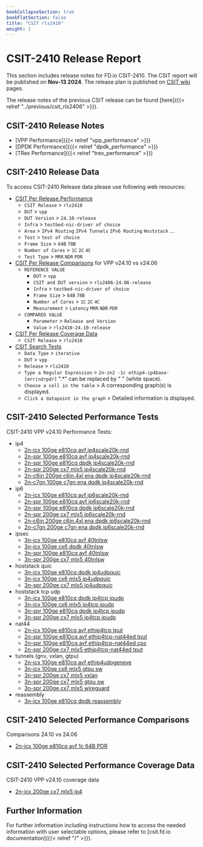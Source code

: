 ```yaml
---
bookCollapseSection: true
bookFlatSection: false
title: "CSIT rls2410"
weight: 1
---
```


# CSIT-2410 Release Report

This section includes release notes for FD.io CSIT-2410. The CSIT report
will be published on **Nov-13 2024**. The release plan is published on
[CSIT wiki](https://wiki.fd.io/view/CSIT/csit2410_plan) pages.

The release notes of the previous CSIT release can be found
[here]({{< relref "../previous/csit_rls2406" >}}).

## CSIT-2410 Release Notes

- [VPP Performance]({{< relref "vpp_performance" >}})
- [DPDK Performance]({{< relref "dpdk_performance" >}})
- [TRex Performance]({{< relref "trex_performance" >}})

## CSIT-2410 Release Data

To access CSIT-2410 Release data please use following web resources:

- [CSIT Per Release Performance](https://csit.fd.io/report/)
  - `CSIT Release` > `rls2410`
  - `DUT` > `vpp`
  - `DUT Version` > `24.10-release`
  - `Infra` > `testbed-nic-driver of choice`
  - `Area` > `IPv4 Routing` `IPv4 Tunnels` `IPv6 Routing` `Hoststack` ...
  - `Test` > `test of choice`
  - `Frame Size` > `64B` `78B`
  - `Number of Cores` > `1C` `2C` `4C`
  - `Test Type` > `MRR` `NDR` `PDR`
- [CSIT Per Release Comparisons](https://csit.fd.io/comparisons/) for VPP
  v24.10 vs v24.06
  - `REFERENCE VALUE`
    - `DUT` > `vpp`
    - `CSIT and DUT version` > `rls2406-24.06-release`
    - `Infra` > `testbed-nic-driver of choice`
    - `Frame Size` > `64B` `78B`
    - `Number of Cores` > `1C` `2C` `4C`
    - `Measurement` > `Latency` `MRR` `NDR` `PDR`
  - `COMPARED VALUE`
    - `Parameter` > `Release and Version`
    - `Value` > `rls2410-24.10-release`
- [CSIT Per Release Coverage Data](https://csit.fd.io/coverage/)
  - `CSIT Release` > `rls2410`
- [CSIT Search Tests](https://csit.fd.io/search/)
  - `Data Type` > `iterative`
  - `DUT` > `vpp`
  - `Release` > `rls2410`
  - `Type a Regular Expression` > `2n-zn2 -1c ethip4-ip4base-[mrr|ndrpdr]`
    ".*" can be replaced by " " (white space).
  - `Choose a cell in the table` > A corresponding graph(s) is displayed.
  - `Click a datapoint in the graph` > Detailed information is displayed.

## CSIT-2410 Selected Performance Tests

CSIT-2410 VPP v24.10 Performance Tests:

- ip4
  - [2n-icx 100ge e810cq avf ip4scale20k-rnd](https://csit.fd.io/report/#eNrtVstOwzAQ_JpwQYvsrUO4cGjJfyDjbGlEmpq1G1G-HreqtIkAqUgtvfjgl2asHe9oJIe4YXoO1D0W5aKoFgVWbZOmYja_TQt3AY1WMHgPaO7SjqkjGwiwh9Z9gFbqldBretDKvYMdltB6A_fmBbQDiqv9KY3gbEeo3oD7BvqG9yXw6VjiWz1Bm20UNKmYIAOxgBN5QvOr3Yjzm2jhWyYrF5JygSKFkZif3ybsJds1hfaT5ErqiuAuNV4g7aZ14s6P0GPDqvrA-CeXfHbpby75y7mEOUunu4TXyhLmLJ3LpQtmyeQsne6SuVaWTM7SuVySLJX1Tb_h9eGvV9ZfVxOuLg)
  - [2n-spr 100ge e810cq avf ip4scale20k-rnd](https://csit.fd.io/report/#eNrtVstqwzAQ_BrnUrZIWznupYem_o-iypvG1HHUlWpIv75KCKxNUkghaS466MWM2NEOAwpxw_QaqHsqykVRLQqs2iZNxcPzXVq4C2i0gsF7QHOfdkwd2UCAPQTPoJV6J_SaHrVyn2CHJbTewNy8gXZAcbU7pRGc7QjVB3DfQN_wrgS-HEoc1RO0-YqCJhUTZCAWcCJPaH61HXF-Ey18y2TlQlIuUKQwEnP6bcJesl1TaL9JrqSuCO5S4wXSblonbv0IPTSsqveMf3LJZ5f-5pK_nkuYs3S-S3irLGHO0qVcumKWTM7S-S6ZW2XJ5CxdyiXJUlnP-g2v93-9sv4Bi3Gu-g)
  - [2n-spr 100ge e810cq dpdk ip4scale20k-rnd](https://csit.fd.io/report/#eNrtVkFOwzAQfE24oEW2cQgXDi35BzL2QqOm6bI2lcrrcatKmwg4RGrpxYc4tmZXM97RSI5py_gSsX-q6mXVLCvTdCEv1f3iNv-4j8ZqBTsiMPYu7xh7dBHBDBCJQSv1joY0PmrlPyBQWENHFh7sK2gPmFaHU_6idz0atQYeAgyBDxzm-cTxg1DQ8JkEzTImyA5ZwIk-KaPVflTzp2ppcIxOOrJ0gRLGkZrfLyfVb-w2GLsvlJY8FsF9Hr1A2k950p5G6GliTXus-C-fqPg00ye6oE-m5GmGT-ZqeTIlT2fz6ZJ5siVPM3yyV8uTLXk6m0-Sp7q9Gba8Ob776vYbCISzwg)
  - [2n-spr 200ge cx7 mlx5 ip4scale20k-rnd](https://csit.fd.io/report/#eNrtVstqwzAQ_Br3UjbYG7k-9dDU_xEUeZuYyo5YqSbp11cJgbVpezDkcdHBssTsMqMdBuTDnmntyb5m5SqrVhlWbROXbPn2HH9sPaoih8E5QLWIOyZL2hNgD94xYJ5vCV1hDtVAOkBnDyW0TsGL2kBhgMLudIqfN9oS5p_AfQN9wycSfL-Q_GIUtPkKgkYdE2QgFnAiUMrc7jiq-V-2dGgmLS1Ru0CB_EjO37eT6g_WHfn2m6QlzkVwE4cvUGGmPOHoRuhlZFV9rribUy45Ndcpd0unMGVqjlP4uExhytT1nLppplTK1Byn1OMypVKmrueUZKqsn_o9d-c3YFn_AP69vbI)
  - [2n-c6in 200ge c6in.4xl ena dpdk ip4scale20k-rnd](https://csit.fd.io/report/#eNrtl91qwzAMhZ8muxkasZo0u9nFurzH8GxtDU1dYaeF7unnhIISuo0V2rUXvsgf5wQp-jiIhG7j6TVQ-5SVi6xaZFg1Np6y2fN9vPg2YKFy2DEDFg_xzlNLOhCgAzNvHGCef5BiRU6DZbuChgtQpXp8A2WAumX_HI9gdEuYr8A7C876vga-HGocFRTVbjtRYxsTZUdexEl_YuPlfuT5oWuxa09a_LFxkToKo16-_zRxv3u9ptB8krwyjEUcJo5-JJpppW7PI_UwsaoeHP_FiROnEznxBTlhytMJnPBqecKUp7Nxukye5kXaTkeU4lBuaTf9zogToxvYSz2jtJX-zgivlKO0kc7FSHJU1ndu49fDf1NZfwEQ_pKp)
  - [2n-c7gn 100ge c7gn ena dpdk ip4scale20k-rnd](https://csit.fd.io/report/#eNrtl91qwzAMhZ8muxkasZosu9nFurzH8GytDU1dYaeF7unnhIISuo0V2rUXvsgf5wQp-jiIhG7j6S1Q-5yV86yaZ1g1Np6y2ct9vPg2YKFy2DEDFg_xzlNLOhCgA1MtHKg8X5BiRU6DZbuChgtQpXp6B2WAumX_HI9gdEuYr8A7C876vga-HmocFRTVbjtRYxsTZUdexEl_YuPlfuT5oWuxa09a_LFxkToKo16-_zRxf3i9ptB8krwyjEUcJo5-JJpppW7PI_UwsaoeHP_FiROnEznxBTlhytMJnPBqecKUp7NxukyeHou0nY4oxaHc0m76nREnRjewl3pGaSv9nRFeKUdpI52LkeSorO_cxq-H_6ay_gI0X5KJ)
- ip6
  - [2n-icx 100ge e810cq avf ip6scale20k-rnd](https://csit.fd.io/report/#eNrtVstOwzAQ_JpwQYvsrUN64UCb_0DG2dKINDVrE1G-HreqtIkAqUgtvfjgl2asHe9oJIe4ZXoK1D0U5aKoFgVWbZOmYvZ4mxbuAhqtYPAe0NylHVNHNhBgD637AK3UC6HXNNfKvYEdVtD6e6jmz6AdUFzvT2kEZztC9QrcN9A3vC-By2OJb_UEbd6joEnFBBmIBZzIE5pf70ac30QL3zJZuZCUCxQpjMT8_DZhr9huKLSfJFdSVwR3qfECaTetE3d-hB4bVtUHxj-55LNLf3PJX84lzFk63SW8VpYwZ-lcLl0wSyZn6XSXzLWyZHKWzuWSZKmsb_otbw5_vbL-Au7lrrI)
  - [2n-spr 100ge e810cq avf ip6scale20k-rnd](https://csit.fd.io/report/#eNrtVstqwzAQ_Br3UrZIG7nOpYek_o-iypvG1HHUlWJIv75KCKxNW0ghaS466MWM2NEOAwpxy_QSqHsqymVRLQus2iZNxWxxnxbuAhqtYPAe0DykHVNHNhBgD8EzaKXeCL2muVbuA-ywgtY_QjV_Be2A4vpwSiM42xGqd-C-gb7hQwl8PpX4Vk_QZhcFTSomyEAs4ESe0Px6P-L8Jlr4lsnKhaRcoEhhJObntwl7xXZDof0kuZK6IrhLjRdIu2mduPcj9NSwqj4y_skln136m0v-ei5hztL5LuGtsoQ5S5dy6YpZMjlL57tkbpUlk7N0KZckS2V91295c_zrlfUXI1Kvfg)
  - [2n-spr 100ge e810cq dpdk ip6scale20k-rnd](https://csit.fd.io/report/#eNrtVkFOwzAQfE24oEW2cUgvHCj5BzL2QqOm6bI2lcrrcatKmwg4RGrpxYc4tmZXM97RSI5py_gSsX-s6mXVLCvTdCEv1f3Tbf5xH43VCnZEYOxd3jH26CKCGSASg1bqHQ1pXGjlPyBQWENHD9AsXkF7wLQ6nPIXvevRqDXwEGAIfOAwzyeOH4SChs8kaJYxQXbIAk70SRmt9qOaP1VLg2N00pGlC5QwjtT8fjmpfmO3wdh9obTksQju8-gF0n7Kk_Y0Qk8Ta9pjxX_5RMWnmT7RBX0yJU8zfDJXy5MpeTqbT5fMky15muGTvVqebMnT2XySPNXtzbDlzfHdV7ffoyy0Rg)
  - [2n-spr 200ge cx7 mlx5 ip6scale20k-rnd](https://csit.fd.io/report/#eNrtVkFOwzAQfE24oEXJ4mAuHFryD2SchUY4qbU2UcvrcatKmwg4RGrpxYc4tmZXM97RSA5xy_QSyD0V9brQ6wJ116aluF_dph-7gKoqYfQeUN2lHZMjEwhwgOAZsCzfCX1ld3okE6F3uxo6_wD68RUqCxQ3h1P6gjWOsPwAHloYWj6Q4POJ5AejoO1nFDTpmCEjsYAzgVLmN_tJzd-ypcMwGWlJ2gWKFCZyfr-dVL-x6Sl0XyQtaS6C2zR8gSo754l7P0FPI9PNseLfnPLZqaVO-Us6hTlTS5zC62UKc6bO59RFM6VyppY4pa6XKZUzdT6nJFN1czNsuT--AevmG5xKvjY)
  - [2n-c6in 200ge c6in.4xl ena dpdk ip6scale20k-rnd](https://csit.fd.io/report/#eNrtV8tqwzAQ_Br3UrZY2zjqpYem_o-iSNvGxFGEpAbSr49iAmuTBBqwmx508IsZs-MdhsEhbj19BGpfi2pRyEWBsjHpVDy_PaaLbwPORAk75wBnT-nOU0sqEKAFPW8sYFl-kXCCrALjzBoaNwdRiZclCA0UV8fndAStWsJyDd4asMYfZ-D7acbZQEbNd2Q0yRggO_IMDvQxza32Pc4V1UxXnhTzk3CGIoWelsufxuxPrzYUmh_iV7q1MEOn1fdAPZwU966HnjYm647xVz657NONPrkJfcKcpxt8wrvlCXOeRvNpmjzJ3E7nLsn_1U0yN9OIHk2Xo9xKv_cI75Sj3EhjecQ5quoHu_Wb7r-pqg8Zh5Mx)
  - [2n-c7gn 200ge c7gn ena dpdk ip6scale20k-rnd](https://csit.fd.io/report/#eNrtV8tqwzAQ_BrnUjZY27jqpYem_o-gStvExFGEpAaSr69iAmuTFhqwmx508IsZs-MdhsEh7j2tArUvRbUs5LJA2Zh0Kh5fH9LFtwEXooSDc4CLebrz1JIKBGhBy7UFUZZrEk6QVWCc2ULjnkBU4vkdhAaKm_NzOoJWLWG5BW8NWOPPM_DtMuNqIKPmMzKaZAyQA3kGB_qY5jbHHucH1UxXnhTzk3CGIoWelu8_jdkfXu0oNCfiV7q1MEOn1fdAPZwUj66HXjYm647xVz657NONPrkJfcKcpxt8wrvlCXOeRvNpmjzJ3E7XLsn_1U0yN9OIHk2Xo9xKv_cI75Sj3EhjecQ5quqZ3ftd999U1V886JMR)
- ipsec
  - [3n-icx 100ge e810cq avf 40tnlsw](https://csit.fd.io/report/#eNrtmM1OxCAQgJ-mXsyYwlK7Fw-ufQ_D0tldkv4gYN369NK6CW2MiZql9cClP5kBBr58yQRjW43PBquHJNsl-S6huSzdI9k83rqXrgxlJIVOKaDszn1prJAbhE0DUpyBpOkRqSK4Jal4Ad4dQOhe2RZIRrZ7IALQnqRiUhkULLVNZd7A_e-HSWRjgaOh2f1R1NCUeliZPl1W_lKGj5av1kddcbNIh9oHZ1X7NHXqfc63e_H5XCP3Az636KMWzaSen27Yjz9oXqOR7-gnGY_PZwiHaRIU87VtrybRyznmxZixLlMVmV6FqQrMlEZPAzClq3pKo6eLMw3tKYueBmDKVvWURU8XZxrOU1nLc2x7_4p0OL3_1vX-mmiU9CpEAzsaW94AROmajsaGd3GigR2N7W4AomxNR2OzuzhR72hW3DStrse73qz4AI6LK34)
  - [3n-icx 100ge cx6 dpdk 40tnlsw](https://csit.fd.io/report/#eNrtmEtOwzAQQE8TNmhQ7DqkGxaU3AOlztBa5GNsUxpOjxMqTSqEBKhOWHiTj2Zsj_30pJGt6ww-WqzvkmyT5JuE56ryj2R1f-1fprZcsBQOWgMXN_7LYI2lRVi1oOQRWJrukGuGa5bKF6h09QzS9Np1wDK23gKTgG6vtFDaohSpa2v7Bv5_O8yiWgclWp7d7mQDbWWGpfnDaekvdVC0enUU9dWdRQ5oKHhWNqXpfU8532-GBpQGSxrxuUeKOrSTgn66Yxr_ZMoGrXpHmmQ8P8qQHtQkKM_Xdr2eRE8HmRdjxsJUdaR6Gao6NFUeXQ1BlS_rKo-uzk81uKsiuhqCqljWVRFdnZ9qQFdVo46xBf4z1OH4_l0H_GumUdTLMA3taWx_QzDli3oam9_5mYb2NLa-IZiKRT2Nje_8TMnTrLhqO9OMd8BZ8QG4PzUO)
  - [3n-spr 100ge e810cq avf 40tnlsw](https://csit.fd.io/report/#eNrtmM1OxCAQgJ-mXsyYwlK7Fw-79j0MpbO7JP1BwGp9emndhG2MiZql9cClP5kBBr58yQRjO41PBuuHJNsn-T6huazcI9nsbt1L14YykkKvFFB257401sgNwqYtwSgNJE2PSBXBLUnFM_D-AEIPynZAMrItgQhAe5KKSWVQsNS2tXkF91-Os8jWAkdDs_ujaKCt9Lg0fTwv_aUOH61erI-66maRHrUPzsr2aeo0-JzvN-MHcI3cj_jco49aNBcF_XTHfvxB8waNfEc_yXR-PkM4UBdBMV_bDuoiej7IvJgyVqaqItXrUFWhqdLoagiqdF1XaXR1earBXWXR1RBU2bqusujq8lQDuiob-RZb4D9DHY_v33XAv2YaRb0O09CexvY3BFO6qqex-V2eaWhPY-sbgilb1dPY-C7P1HuaFTdtp5vpDjgrPgDBrzZG)
  - [3n-spr 200ge cx7 mlx5 40tnlsw](https://csit.fd.io/report/#eNrtmM1OxCAQgJ-mXsyYlgXrxYNr38OwdNwl6Q8BrK1PL62b0MbEaFzEA5f-ZAYY-PIlE4ztNT4ZbO4zts_KfUZKWbtHtnu4di_dGEKLHAalgNAb96WxQW4Qdh0HozSQPD8iUYUYywG5hbYZGQg9KdtDwYq7AxQC0J6kolIZFDS3XWNewf0f5nlkZ4GjIez2KFroaj0vTh7Pi3-qxEfrF-ujrr5NZEDtg5vCfZo6TT7nq-34IVwj92M-dumjFs2qpO_u2Y9_1rxFI9_QT7KcoM8QDtYqKLZr20mtouejLKslIzpZlcheiqwKT5YkZ8OQJbGdJcnZGGT_wFmanA1DlsZ2liZnY5AN6qxs5Zha41-AnQ_wH3bGP-aahL0U1_C-prY4DFcS2dfUFMfgGt7X1BKH4Uoj-5oa4hhcva-suup63S53xqx6B3wFU54)
- hoststack quic
  - [3n-icx 100ge e810cq dpdk ip4udpquic](https://csit.fd.io/report/#eNrlVctuwyAQ_Br3Um0FxJZz6aGJ_6PCsK1RSExYHDX9-hIr6tpqc80hvgDSzOxrtIJSH_Gd0L8W1aaoN4Wqnc1HsXp7zlf0pEop4BQCqPIlvyJ61ISwOoAzXyCF-EQVJK6lMEewwe6g6ylR0mYHUq1FC9IApg5cKAcbjoMz7SVADomm66ENdMmnttd8f5IzaofEaNbPkBNGBme1Mi10Z-bc7oAFOqJmxW9jTEhIk5put8mKj6j3SO4bWTaOiRkmWzIBzTxbOocJep1e3YyMO_lHRnvMfC8FLcDH_9p9UD-XZecju7ms5bzzblbN06GP-_HPrJofsq8JmA)
  - [3n-icx 100ge cx6 mlx5 ip4udpquic](https://csit.fd.io/report/#eNrlVUFuwyAQfI17qbYCYte99NDU_6gw3taoOKYsjpy8PsSKurbaXHNwLoA0M8zujhAU-4AfhO41K7ZZuc1UaZu0ZJu3x7QFRyqXAvbeg8qf0imgQ00Imx1YM4IU4guVl2Z8bkbo3FhA21OkqM03SPUiapAGMLZgfT40_mewpj7r041o2h5qT2c79X6x--PNaDNERpN-gewxMLgolWm-PTDnagPM1wE1C377YkJEmpV0vUtWfAbdIdkjsmyaEjNMCmQGmqVbPPgZehleWU2M26RHRjuUwjgpaP0p_tftOtO8qzBXnOVdPcwbv8uietj1oZv-yqI6AfRwCYg)
  - [3n-spr 200ge cx7 mlx5 ip4udpquic](https://csit.fd.io/report/#eNrlVctugzAQ_Bp6qbayHRC99NCE_4iM2RRUExyvQUm-Pg6KsqA-jjmEi21pZvY1WplC53FLaD-SbJ3k60TlTRWPZPX5Gi9vSaVSwOAcqPQtvjxa1ISw2msg50EJ8YXKSXPMB9QBWnvMoO4oUNDmG6R6FyVIAxhqaFzaV-7QN6a8hohB0dQdlI6uGdXmlvFHekarPjAa9TNkQM_grFqmufrEnP96YIn2qFlzb40JAWlS1d-NsmLndYvUnJFl46CYYaItE9DMs4WTm6C3-eXFyHiYh2S0RSmMlYIW4eVvDT-tp0uz9LkdXdqSPnhHs-Jl3_l2_EOz4gIXGRPI)
- hoststack tcp udp
  - [3n-icx 100ge e810cq dpdk ip4tcp ipudp](https://csit.fd.io/report/#eNrlVUFuwyAQfI17qbYCbNe99JDU_4gwbGorJKYsiZK-vsSKuraqNKf2EF8AMTPsDiMExT7gitC9ZuUyq5aZqjqbhixfPKYpOFKFFHDwHlTxlFYBHWpCyHfQmSNIId5ReYkvUpgPsN5uoO0pUtRmA7J4Fg1IAxhb6HwRjW_OYmd9OqfXNm1iWOfQeDoXVW-Xoj86YNTuI6OprwlywMDgpGGm-fbEnOs2WKADalZ8u2NCRBr1dMMry9ZBb5G6T2TtcGHMMCmcEWimJePJj9DLFVb1wPiHJMloh9I4KWgugf5m-T5y3dv5vNBrXu8mybm90BuW_z7Xsn7Y9WE7_KVl_QXVthDe)
  - [3n-icx 100ge cx6 mlx5 ip4tcp ipudp](https://csit.fd.io/report/#eNrlVcFuwyAM_ZrsMnkCkjSnHdblPyYC7hKNNAjTKt3Xj0bVnGjqeuqluQDiPWM_P1lQHAJ-ELrXrNxm1TZTVWfTkuVvz2kLjlQhBRy9B1W8pFNAh5oQ8j10ZgQpxCcqL824sSP0biyhHShS1OYLZLERDUgDGFvofBGNb86xzvr0zKBtusSwy6HxdM6p3i85_xTAqD1ERlNZC-SIgcFFvUzz7Yk5V1UwXwfUHPArjgkRaVbSDakctgu6R-q-kWOnfjHDJGtmoFmmjCc_Qy8drOqJcX8fyWiH0jgpaCV2_qf4IVw92NVM5zWpj-LjyqbzhuL7u1rWT_sh9NMfWtY_-TAQzg)
  - [3n-spr 100ge e810cq dpdk ip4tcp ipudp](https://csit.fd.io/report/#eNrlVctOwzAQ_JpwQYvsPAgXDpT8B3LsLYnqNovXrVS-Hjeq2ESI9gSH5mJbnhnvjkeWOQ4B3xj9c1atsnqV5XXv0pAVL_dpCp7zUis4EEFePqRVQI-GEYpdC0wBtFLvmJPGJ63sBzhyG-gGjhyN3YAuH1UL2gLGDnoqo6X2pPaO0kGDcWkTw7qAlvhUNX89V_3RgqBuHwVNjc2QAwYBZx0LjbqjcC74EIUJaETybU8IEXnS1BWzIlsHs0XuP1G0440Jw6Z4JqCdl4xHmqDnO6ybkfEfWbI1HrX1WvFiIr3k-UaS3bsFvdLfzN5Olot7pVc8_32yVXO3G8J2_FOr5gvbwBR2)
  - [3n-spr 200ge cx7 mlx5 ip4tcp ipudp](https://csit.fd.io/report/#eNrlVUFuwyAQfI17qbYCbNenHpr4HxWGTW0Vx4glVtLXl1hR11bV5NQe4gsgZobdYYSgOAR8I3QvWbnJqk2mqs6mIctfH9MUHKlCChi9B1U8pVVAh5oQ8r0G8gGUEO-ovDTHakQdoXfHEtqBIkVtPkAWz6IBaQBjC50vovHNWe6sTycN2qZNDLscGk_nsmp7KfujB0btITKaOlsgIwYGFy0zzbcn5lwzwhIdULPm2x8TItKsqxtuWbYLukfqPpG105Uxw6SAZqBZlownP0Mvl1jVE-Nf0iSjHUrjpKD1hHrN9L1ke7Breqm_ub2jNNf3Um-Y_vtsy_phP4R--lvL-gvvbhsO)
- nat44
  - [2n-icx 100ge e810cq avf ethip4tcp tput](https://csit.fd.io/report/#eNrtVctqwzAQ_Br3UrZIsiT70kNS_0dQ5E1tcJytpJikX185DcimGAotLYRc9JpZ7Y6GRT4cHG48ds-ZWmfFOhNFW8chy1ePcXKdF5IzGIhAyKe4ctih8Qiih9aegDP2ioI4lpzZNzDDDlqS4_EWuAUMTdwGS-PpdoxrOBMSSOfgtVRcQKBjgL52Y1Lxck36pYKE1seQ0FjXDBnQJXBWcKJRc55wlmQkvnFoUkDUkaCAflLMN8Wm8J0ze_TtO6Y7xodLBBvNmWB2njmcaYJen7CoLox_c5LuTv7USfpzJ7VSuf5UJ7koC13edlsu6L2Zzlzyk-5-_mp_quqhP7j95e9U1Qdh8vTb)
  - [2n-spr 100ge e810cq avf ethip4tcp-nat44ed tput](https://csit.fd.io/report/#eNrtVctqwzAQ_Br3UrZYsiT70kNS_0dR5U1tcJytpBjSr6-cBtamGAotLYRc9JqRdmeHRSEePD4H7B8zvc3KbSbLrklDVmzu0-T7IJXIYSQCqR7SymOPNiDIAQJ5EHn-ipIEViJ3b2DHHXSkpuMXEA4wtmkbHcFgo1LYQCtyqYBMAcEoLSREOkYYGj8FlU-XoF8yYLQ5RkZTXgtkRM_gImGmUXuacdZkMN96tHwhyWEoYpgl802xfH3n7R5D9478xlQ4Jrhkzgxzy8jxRDP0UsKyPjP-zUm6OflTJ-nPnTRaF-ZTnRKyKk113W25ovdqOnPNT7r5-av9qeu74eD3579T1x93qPPD)
  - [2n-spr 100ge e810cq avf ethip4tcp-nat44ed cps](https://csit.fd.io/report/#eNrtVdtqwzAM_ZrsZWjYju3kZQ_r8h_Fc9QlkKaa7QXar5_XFZSwFQYbG5S--MKRfHR0EI5pF3AdcbgvzKqoVoWq-jYvRflwm7cwRKWlgIkIlL7Lp4ADuoigRogUQArxjIok1lL4F3DTBnrSYPUTSA-YunxLnmB0SWtsoZNCaSBbQrTaSAWeIoxteKdUjyfKT_yMtq-J0VzVApkwMLgol8Oo289izongeBfQcUJWw1DCOCvme1o5exPcFmN_QH4id41xn41hSPolb9rTDD01sGqOEf_kIl1d_JmL9NcuWmNK-yFNS1VXtr7ocfxa7oVM5Bkv6erlL86laW7GXdge_0rTvAEWLe5T)
  - [2n-spr 200ge cx7 mlx5 ethip4tcp-nat44ed tput](https://csit.fd.io/report/#eNrtVctqwzAQ_Br3UrZIsh659JDU_1FUeVsbbGeRFJPk66OkAdkUQ6GFQMhFD2ZXO7PDohC3Ht8Ddq-F2hRmUwjT1mkpyvVz2nwXhOQMRiIQ8iWdPHZoA4IYIJAHwdgXCuJub0a0Efpur6AlCZyxD-AOMDbpGh3BYKOUWEPDmZBAuoSgpeICIu0iDLU_lxVv17I_OGS03sWMJmYzZESfwRnlHEbNYRKzLCRnWI82pyRBGYoYJnR-KTenf3rbY2iPmN84ty4HuGTQBHPzyvFAE_TaRFNdIm7oJj3c_LubdAM3tVKl_tYnuVgZvbr38VxQfEcTuuQpPTz95zlV1dOw9f3lL1XVCd5X_ZM)
- tunnels (gnv, vxlan, gtpu)
  - [2n-icx 100ge e810cq avf ethip4udpgeneve](https://csit.fd.io/report/#eNrtVsGKwjAQ_ZruZZmlia3dyx7U_ofEdNRCjWOSFvXrN5XCtCvCHgSh9ZKEvDeZmTweifNHi2uH1U-ULqNsGcmsLMIQzRafYbKVk4mIoSECmXyFlcUKlUOQBkp9BhHHO5Qk8FvE-gSq2UJJydrXxmDlYJ5sQGhAvw-70M11QTs02CCIeSC2AZv2SFPYNrNcdZnvymC0qD2jobgB0qBlcFA102h_6XEe9cJ8ZVFxQK9Fpnh0vaL-1TIHb606oCuvyCeEu2NcB5kYEnqY1l-oh3b3mOU3xms1pbemT9GUXqvp9Gw6dpdOz6Qj96hMp_eYDnseo0__qEpvVZ_t1TT_MEd7uP1_0_wXSh8bEQ)
  - [3n-icx 100ge cx6 mlx5 gtpu sw](https://csit.fd.io/report/#eNrtlkFuwyAQRU_jbqqpDMHxqosmvkfk4GliCZMR4NTp6YujSGOr7SJVmmzYGIv_YQaevoQPB4cbj-Y1K1ZZucpk2Tbxky3enuPgjJdK5HAkAqle4p9Dg7VHWFho9QAiz3coSehh2QzQmaGAltQm9Nai8bBUWxAaMOzj7C5Q7z9GfTvuYBs3FpLrS6FvVVlt-sBq7GWmHNGxOGuSbbQ_sefX1tlfO6x5weREbAnoJ039dEL2vru6Q99-Ii-IN8O6jhBYEnpeJZxool6urazOjrsSo0TsL8To_4nJlLHriMlHZ0ymjN2S2B0yplLGriOmHp0xlTJ2S2KcsaJ6sgfXnd-MRfUFdTvbvg)
  - [3n-spr 200ge cx7 mlx5 vxlan](https://csit.fd.io/report/#eNrtVcFuwjAM_ZpymTy1oV1PHAb9D5SmHlRKg-WEquzrF1glt0Jw4YCEuCRRnl_s5ycrPhwYtx7tKinWSblOVNk2cUmW3x9xY-tVnqXQE4HKP-OJ0aL2CEunwRODStMdKsrMUPaoA3R2KKClfBuOzqH18JXXkBnAsI-3_WC1A6vqpo6PdNpYduAaPmdUmzHjVXpBm2MQNBY1Q3pkAWfVShjtTxJzT4NQNKMWzkSahAT0k7puSxXGD-sOffuLQouNEtxEWwTKzDxXONEEHftXVpeI53hIbw8f8pCe4-FgzsJefAL_Rb7U7I2-0du3h-etqBbuwN3l_yuqPw8r_Zs)
  - [3n-spr 200ge cx7 mlx5 gtpu sw](https://csit.fd.io/report/#eNrtlt2KgzAQhZ_G3iyzaBrXq73Y1vcoqc62QkyHJNqfp99YCqN0WehSpBe5MeI540zycSDOHyxuHOrPJF8lxSoRRVOHR7L8eguL1U7ILIWeCIR8D28WNSqHsDQKHFkQabpDQVl1KnpUHlp9yqEhufGdMagdfMgtZBWg34evO0-dOw76dviJqe3QS6xvve4as1p3ntUwzkTp0bI4mZNttD-z56_puURZVFwz2hRbPLrRXL9tkr3fVrXomgtyQTgc1quAgqWsmnbxZxqpt5Mryqtjbm4Uuf2TG83CTcS8PcxNvEDeRMzbk7nNkzcZ8_YwN_kCeZMxb0_mxnnLy4U52PZ6r8zLH3f46x4)
  - [3n-spr 200ge cx7 mlx5 wireguard](https://csit.fd.io/report/#eNrtVl1rwyAU_TXZy3BEG4kvfVib_1FsvGsDxsrVpO1-_Uwo3ITB9jJWaPqi4jnX-3E4YIgnhF0Au87kJis3mSgbk5Zs9f6aNrRBFDxnvfdMFG_phGBBB2Arp1nwyESeH0B4Xl_KHnRkrb1I1vhiFzvnwAbGJVd7xmsG8ZjuO-PPDcKh02h4nkdnw3ng74dHncEht9jecn8rhFDTRUJTeTOkByRwVjfR_PFKnJ-6oRCNoClm0iRRIoRJXb-3TJEfqFsIzSdQ-Dg6YtRJqglYz7PGq5-gt0mW1ci4t67-qesf6ervquvi3LoAry7OqY_vU7U0n6rH96lamk_VP_tUVi_uhO34D5bVF21oK00)
- reassembly
  - [3n-icx 100ge e810cq dpdk reassembly](https://csit.fd.io/report/#eNrtVkFOwzAQfE24oEWx65BeOFDyD5Q4S2uROIttCuH1uKHSJkJckNLmkIttecar2R2NZB86h88em4ck2yX5LpG5qeOSbB5v4-YaL5VI4UgEUt3Fk8MGS4-wsWD0J4g03aMkgVuR6jeoqX4F7XoKHYhMbCsQGjAcDClDHnWkp8E2_gPiTXWqY2yAEr3M7ve6jdVL77Gtmh5s7U465NNZxy9RjNbvgdEodYIc0TE46YFpdOiZ83dn_KCMQvnFT8OMBvQjQf9qn4u9uLJFb76QKw6TZYaOFo5APRUSehqh56nmxcBYkt-0-j2D3zS333LN92X9ltfNt1zzvSS_Z8-3WvN9Wb_VdfOt1nwvyW_Od1bc2M61wz89K74BQnZUXQ)

## CSIT-2410 Selected Performance Comparisons

Comparisons 24.10 vs 24.06
- [2n-icx 100ge e810cq avf 1c 64B PDR](https://csit.fd.io/comparisons/#eNqNkNEOgiAUhp9Gb5oNSLObLjIfoLVegOGxsSnSAV319IFaZFdt7MDP-Q7n8BtoQFio9lFeRCxHqAFBCXDnaHNYTbcG7Kwv2LvUcTVe-krZqQVa9W_UbYPWXky8ywyAIYmNYSnZJixdu4juNW4g4FLVyAPNVCLFPaGEXIFpCjtKxC3hQx0qRIefsTM_Cz16mZVzvsbWyOcS2abFgrH2oZfEqTzPRD6ud69Wc_zDJUfxFuz3x4MREzLwpocfXyjxvrj45cvYP1Ydtns_WlbGXW8bCWhm_QJp6Hnp)

## CSIT-2410 Selected Performance Coverage Data

CSIT-2410 VPP v24.10 coverage data
- [2n-icx 200ge cx7 mlx5 ip4](https://csit.fd.io/coverage/#eNpVjsEOwiAQRL8GLwYDWwinHtT-hyG4sSRICSDSv2-JB-plk5k3s5mEDk22ix-JuhFQ0aX9kuF6_gkQnDUD7s14fnKnJYQ_UjB2COLCGY37d52wx8K8HjKeWlMpMPZCCNxUVVBn-nZV9oaOqHvFBtGEmk5pXr4PpzN6s45Etu1Hq6XktAEmgz2f)

## Further Information

For further information including instructions how to access the needed
information with user selectable options, please refer to
[csit.fd.io documentation]({{< relref "/" >}}).
